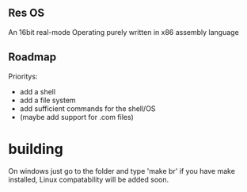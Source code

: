## Res OS
An 16bit real-mode Operating purely written in x86 assembly language

## Roadmap
Prioritys:
  - add a shell
  - add a file system
  - add sufficient commands for the shell/OS
  - (maybe add support for .com files)

# building
On windows just go to the folder and type 'make br' if you have make installed, Linux compatability will be added soon.
